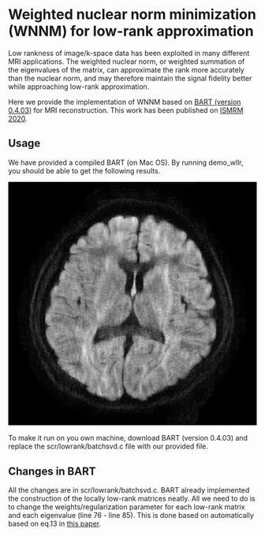 # Weighted nuclear norm minimization (WNNM) for low-rank approximation

Low rankness of image/k-space data has been exploited in many different MRI applications. The weighted nuclear norm, or weighted summation of the eigenvalues of the matrix, can approximate the rank more accurately than the nuclear norm, and may therefore maintain the signal fidelity better while approaching low-rank approximation. 

Here we provide the implementation of WNNM based on [BART (version 0.4.03)](https://mrirecon.github.io/bart/) for MRI reconstruction. This work has been published on [ISMRM 2020]('Hu_2020ISMRM_wLLR.pdf').

## Usage
We have provided a compiled BART (on Mac OS). By running demo_wllr, you should be able to get the following results. 

<div align="center">
  <img = src="Result.png" width=“300px” />
</div>

To make it run on you own machine, download BART (version 0.4.03) and replace the scr/lowrank/batchsvd.c file with our provided file. 

## Changes in BART
All the changes are in scr/lowrank/batchsvd.c. BART already implemented the construction of the locally low-rank matrices neatly. All we need to do is to change the weights/regularization parameter for each low-rank matrix and each eigenvalue (line 76 - line 85). This is done based on automatically based on eq.13 in [this paper](https://link.springer.com/article/10.1007/s11263-016-0930-5?utm_source=hybris).



